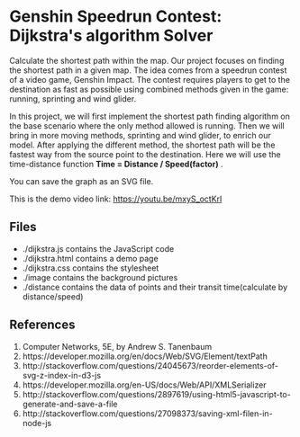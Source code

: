 <h1>Genshin Speedrun Contest: Dijkstra's algorithm Solver</h1>
<p>Calculate the shortest path within the map.
Our project focuses on finding the shortest path in a given map. The idea comes from a speedrun contest of a video game, Genshin Impact. The contest requires players to get to the destination as fast as possible using combined methods given in the game: running, sprinting and wind glider.

In this project, we will first implement the shortest path finding algorithm on the base scenario where the only method allowed is running. Then we will bring in more moving methods, sprinting and wind glider, to enrich our model.
After applying the different method, the shortest path will be the fastest way from the source point to the destination. Here we will use the time-distance function **Time = Distance / Speed(factor)** .

You can save the graph as an SVG file.</p>

This is the demo video link: https://youtu.be/mxyS_octKrI

<h2>Files</h2>
<ul>
<li>./dijkstra.js contains the JavaScript code</li>
<li>./dijkstra.html contains a demo page</li>
<li>./dijkstra.css contains the stylesheet</li>
<li>./image contains the background pictures</li>
<li>./distance contains the data of points and their transit time(calculate by distance/speed)</li>
</ul>

<h2>References</h2>
<ol>
<li>Computer Networks, 5E, by Andrew S. Tanenbaum</li>
<li>https://developer.mozilla.org/en/docs/Web/SVG/Element/textPath</li>
<li>http://stackoverflow.com/questions/24045673/reorder-elements-of-svg-z-index-in-d3-js</li>
<li>https://developer.mozilla.org/en-US/docs/Web/API/XMLSerializer</li>
<li>http://stackoverflow.com/questions/2897619/using-html5-javascript-to-generate-and-save-a-file</li>
<li>http://stackoverflow.com/questions/27098373/saving-xml-filen-in-node-js</li>
</ol>
